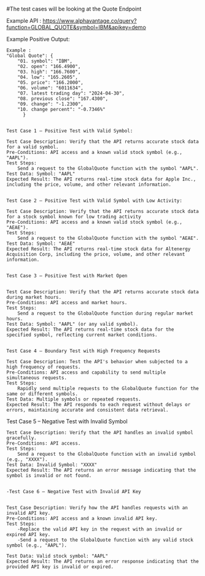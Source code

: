 #The test cases will be looking at the Quote Endpoint


Example API : https://www.alphavantage.co/query?function=GLOBAL_QUOTE&symbol=IBM&apikey=demo

Example Positive Output:

    Example :
    "Global Quote": {
        "01. symbol": "IBM",
        "02. open": "166.4900",
        "03. high": "166.7600",
        "04. low": "165.2605",
        "05. price": "166.2000",
        "06. volume": "6011634",
        "07. latest trading day": "2024-04-30",
        "08. previous close": "167.4300",
        "09. change": "-1.2300",
        "10. change percent": "-0.7346%"
          }


    Test Case 1 – Positive Test with Valid Symbol: 
    
    Test Case Description: Verify that the API returns accurate stock data for a valid symbol.
    Pre-Conditions: API access and a known valid stock symbol (e.g., "AAPL").
    Test Steps:
        Send a request to the GlobalQuote function with the symbol "AAPL".
    Test Data: Symbol: "AAPL"
    Expected Result: The API returns real-time stock data for Apple Inc., including the price, volume, and other relevant information.
    
        
    Test Case 2 – Positive Test with Valid Symbol with Low Activity: 
  
    Test Case Description: Verify that the API returns accurate stock data for a stock symbol known for low trading activity 
    Pre-Conditions: API access and a known valid stock symbol (e.g., "AEAE").
    Test Steps:
        Send a request to the GlobalQuote function with the symbol "AEAE".
    Test Data: Symbol: "AEAE"
    Expected Result: The API returns real-time stock data for Altenergy Acquisition Corp, including the price, volume, and other relevant information.
    
    
    Test Case 3 – Positive Test with Market Open

    
    Test Case Description: Verify that the API returns accurate stock data during market hours.
    Pre-Conditions: API access and market hours.
    Test Steps:
        Send a request to the GlobalQuote function during regular market hours.
    Test Data: Symbol: "AAPL" (or any valid symbol).
    Expected Result: The API returns real-time stock data for the specified symbol, reflecting current market conditions.
    

    Test Case 4 – Boundary Test with High Frequency Requests
    
    Test Case Description: Test the API's behavior when subjected to a high frequency of requests.
    Pre-Conditions: API access and capability to send multiple simultaneous requests.
    Test Steps:
        Rapidly send multiple requests to the GlobalQuote function for the same or different symbols.
    Test Data: Multiple symbols or repeated requests.
    Expected Result: The API responds to each request without delays or errors, maintaining accurate and consistent data retrieval.
    

   Test Case 5 – Negative Test with Invalid Symbol
    
    
    Test Case Description: Verify that the API handles an invalid symbol gracefully.
    Pre-Conditions: API access.
    Test Steps:
        Send a request to the GlobalQuote function with an invalid symbol (e.g., "XXXX").
    Test Data: Invalid Symbol: "XXXX"
    Expected Result: The API returns an error message indicating that the symbol is invalid or not found.
    
    
    -Test Case 6 – Negative Test with Invalid API Key

    
    Test Case Description: Verify how the API handles requests with an invalid API key.
    Pre-Conditions: API access and a known invalid API key.
    Test Steps:
        -Replace the valid API key in the request with an invalid or expired API key.
        -Send a request to the GlobalQuote function with any valid stock symbol (e.g., "AAPL").

    Test Data: Valid stock symbol: "AAPL"
    Expected Result: The API returns an error response indicating that the provided API key is invalid or expired.
    
